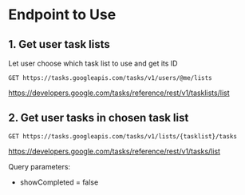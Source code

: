# Endpoint to Use

## 1. Get user task lists

Let user choose which task list to use and get its ID

`GET https://tasks.googleapis.com/tasks/v1/users/@me/lists`

https://developers.google.com/tasks/reference/rest/v1/tasklists/list

## 2. Get user tasks in chosen task list

`GET https://tasks.googleapis.com/tasks/v1/lists/{tasklist}/tasks`

https://developers.google.com/tasks/reference/rest/v1/tasks/list

Query parameters:
* showCompleted = false
